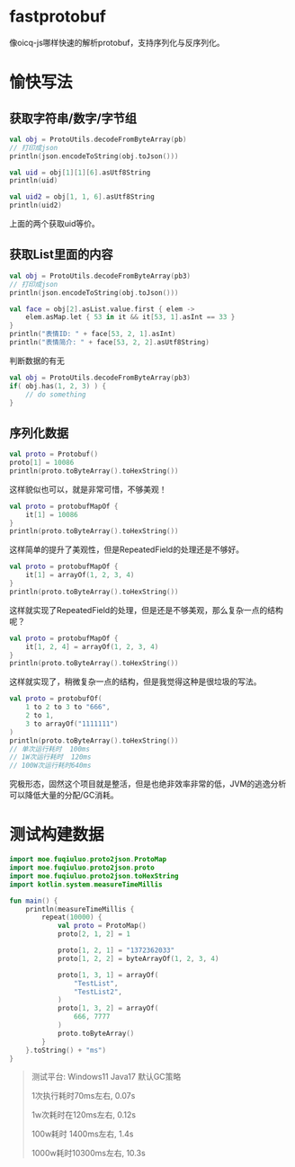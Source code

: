 # fastprotobuf
像oicq-js哪样快速的解析protobuf，支持序列化与反序列化。

# 愉快写法

## 获取字符串/数字/字节组

```kotlin
val obj = ProtoUtils.decodeFromByteArray(pb)
// 打印成json
println(json.encodeToString(obj.toJson()))

val uid = obj[1][1][6].asUtf8String
println(uid)

val uid2 = obj[1, 1, 6].asUtf8String
println(uid2)
````

上面的两个获取uid等价。

## 获取List里面的内容

```kotlin
val obj = ProtoUtils.decodeFromByteArray(pb3)
// 打印成json
println(json.encodeToString(obj.toJson()))

val face = obj[2].asList.value.first { elem ->
    elem.asMap.let { 53 in it && it[53, 1].asInt == 33 }
}
println("表情ID: " + face[53, 2, 1].asInt)
println("表情简介: " + face[53, 2, 2].asUtf8String)
```

判断数据的有无

```kotlin
val obj = ProtoUtils.decodeFromByteArray(pb3)
if( obj.has(1, 2, 3) ) {
    // do something
}
```

## 序列化数据

```kotlin
val proto = Protobuf()
proto[1] = 10086
println(proto.toByteArray().toHexString())
```

这样貌似也可以，就是非常可惜，不够美观！

```kotlin
val proto = protobufMapOf {
    it[1] = 10086
}
println(proto.toByteArray().toHexString())
```

这样简单的提升了美观性，但是RepeatedField的处理还是不够好。

```kotlin
val proto = protobufMapOf {
    it[1] = arrayOf(1, 2, 3, 4)
}
println(proto.toByteArray().toHexString())
```

这样就实现了RepeatedField的处理，但是还是不够美观，那么复杂一点的结构呢？

```kotlin
val proto = protobufMapOf {
    it[1, 2, 4] = arrayOf(1, 2, 3, 4)
}
println(proto.toByteArray().toHexString())
```

这样就实现了，稍微复杂一点的结构，但是我觉得这种是很垃圾的写法。

```kotlin
val proto = protobufOf(
    1 to 2 to 3 to "666", 
    2 to 1,
    3 to arrayOf("1111111")
)
println(proto.toByteArray().toHexString())
// 单次运行耗时  100ms
// 1W次运行耗时  120ms
// 100W次运行耗时640ms
```

究极形态，固然这个项目就是整活，但是也绝非效率非常的低，JVM的逃逸分析可以降低大量的分配/GC消耗。

# 测试构建数据

```kotlin
import moe.fuqiuluo.proto2json.ProtoMap
import moe.fuqiuluo.proto2json.proto
import moe.fuqiuluo.proto2json.toHexString
import kotlin.system.measureTimeMillis

fun main() {
    println(measureTimeMillis {
        repeat(10000) {
            val proto = ProtoMap()
            proto[2, 1, 2] = 1

            proto[1, 2, 1] = "1372362033"
            proto[1, 2, 2] = byteArrayOf(1, 2, 3, 4)

            proto[1, 3, 1] = arrayOf(
                "TestList",
                "TestList2",
            )
            proto[1, 3, 2] = arrayOf(
                666, 7777
            )
            proto.toByteArray()
        }
    }.toString() + "ms")
}
```

> 测试平台: Windows11 Java17 默认GC策略
> 
> 1次执行耗时70ms左右,   0.07s
> 
> 1w次耗时在120ms左右,   0.12s
> 
> 100w耗时 1400ms左右,  1.4s
> 
> 1000w耗时10300ms左右, 10.3s